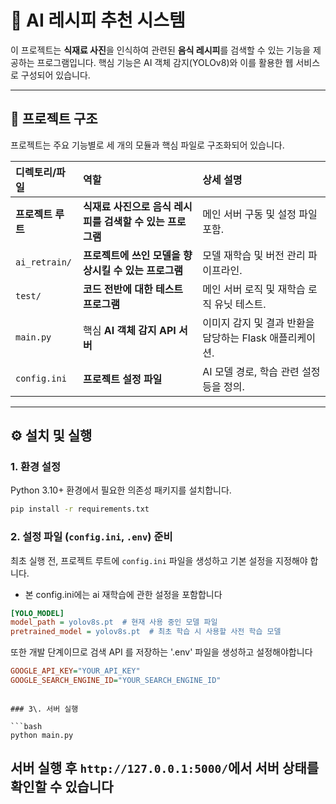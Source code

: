 # 📸 AI 레시피 추천 시스템

이 프로젝트는 **식재료 사진**을 인식하여 관련된 **음식 레시피**를 검색할 수 있는 기능을 제공하는 프로그램입니다. 핵심 기능은 AI 객체 감지(YOLOv8)와 이를 활용한 웹 서비스로 구성되어 있습니다.

---

## 📂 프로젝트 구조

프로젝트는 주요 기능별로 세 개의 모듈과 핵심 파일로 구조화되어 있습니다.

| 디렉토리/파일 | 역할 | 상세 설명 |
| :--- | :--- | :--- |
| **프로젝트 루트** | **식재료 사진으로 음식 레시피를 검색할 수 있는 프로그램** | 메인 서버 구동 및 설정 파일 포함. |
| `ai_retrain/` | **프로젝트에 쓰인 모델을 향상시킬 수 있는 프로그램** | 모델 재학습 및 버전 관리 파이프라인. |
| `test/` | **코드 전반에 대한 테스트 프로그램** | 메인 서버 로직 및 재학습 로직 유닛 테스트. |
| `main.py` | 핵심 **AI 객체 감지 API 서버** | 이미지 감지 및 결과 반환을 담당하는 Flask 애플리케이션. |
| `config.ini` | **프로젝트 설정 파일** | AI 모델 경로,  학습 관련 설정 등을 정의. |

---

## ⚙️ 설치 및 실행

### 1. 환경 설정

Python 3.10+ 환경에서 필요한 의존성 패키지를 설치합니다.

```bash
pip install -r requirements.txt
````

### 2\. 설정 파일 (`config.ini`, `.env`) 준비

최초 실행 전, 프로젝트 루트에 `config.ini` 파일을 생성하고 기본 설정을 지정해야 합니다.
* 본 config.ini에는 ai 재학습에 관한 설정을 포함합니다

```ini
[YOLO_MODEL]
model_path = yolov8s.pt  # 현재 사용 중인 모델 파일
pretrained_model = yolov8s.pt  # 최초 학습 시 사용할 사전 학습 모델

```
또한 개발 단계이므로 검색 API 를 저장하는 '.env' 파일을 생성하고 설정해야합니다

```ini
GOOGLE_API_KEY="YOUR_API_KEY"
GOOGLE_SEARCH_ENGINE_ID="YOUR_SEARCH_ENGINE_ID"

```
```

### 3\. 서버 실행

```bash
python main.py
```

서버 실행 후 `http://127.0.0.1:5000/`에서 서버 상태를 확인할 수 있습니다
-----
